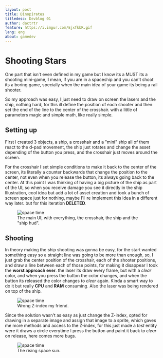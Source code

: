 ```yaml
---
layout: post
title: Dinopirates
titledesc: Devblog 01
author: dactrtr
feature: https://i.imgur.com/EjxfkbR.gif
lang: eng
about: gamedev
---
```


# Shooting Stars

One part that isn't even defined in my game but I know its a MUST its a shooting mini-game, I mean, if you are in a spaceship and you can't shoot its a boring game, specially when the main idea of your game its being a rail shooter.

So my approach was easy, I just need to draw on screen the lasers and the ship, nothing hard, for this ill define the position of each shooter and then set the end of the line to the center of the crosshair. with a little of parameters magic and simple math, like really simple.

## Setting up

First I created 3 objects, a ship, a crosshair and a "mini" ship all of them react to the d-pad movement, the ship just rotates and change the asset depending of the button you press, and the crosshair just moves around the screen.

For the crosshair I set simple conditions to make it back to the center of the screen, its literally a counter backwards that change the position to the center, not even when you release the button, its always going back to the center. At this point I was thinking of having a big picture of the ship as part of the UI, so when you receive damage you see it directly in the ship Illustration, cool idea but add a lot of asset creation and took a bunch of screen space just for nothing, maybe I'll re implement this idea in a different way later. but for this iteration **DELETED**.

<figure class="figimg">
   <img src="https://i.imgur.com/nZ5NqXY.png" alt="space time">
<figcaption>
The main UI, with everything, the crosshair, the ship and the "ship hud".
</figcaption>
</figure>

## Shooting

In theory making the ship shooting was gonna be easy, for the start wanted something easy so a straight line was going to be more than enough, so, I just grab the center position of the crosshair, each of the shooter positions, and draw a line between each of those points, for making it disappear I took the **worst approach ever**. the laser its draw every frame, but with a _clear_ color, and when you press the button the color changes, and when the button its released the color changes to _clear_ again. Kinda a smart way to do it but really **CPU** and **RAM** consuming. Also the laser was being rendered on top of the ship.

<figure class="figimg">
   <img src="https://i.imgur.com/KgR9psN.gif" alt="space time">
<figcaption>
Wrong Z-index my friend.
</figcaption>
</figure>

Since the solution wasn't as easy as just change the Z-index, opted for drawing in a separate image and assign that image to a sprite, which gaves me more methods and access to the Z-index, for this just made a _test_ entity were it draws a circle everytime I press the button and paint it back to _clear_ on release, here comes more bugs.

<figure class="figimg">
   <img src="https://i.imgur.com/IaTvYxU.gif" alt="space time">
<figcaption>
The rising space sun.
</figcaption>
</figure>
